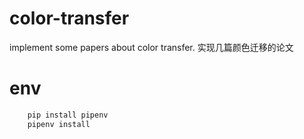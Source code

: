 # color-transfer
implement some papers about color transfer. 实现几篇颜色迁移的论文
# env
```python
    pip install pipenv
    pipenv install
```
